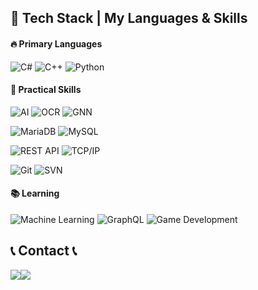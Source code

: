 ## 🚀 **Tech Stack | My Languages & Skills**

#### 🔥 **Primary Languages**  
![C#](https://img.shields.io/badge/C%23-239120?style=for-the-badge&logo=CSharp&logoColor=white)<a/>
![C++](https://img.shields.io/badge/C%2B%2B-00599C?style=for-the-badge&logo=C%2B%2B&logoColor=white)<a/>
![Python](https://img.shields.io/badge/Python-3776AB?style=for-the-badge&logo=Python&logoColor=white)

#### 💼 **Practical Skills**  
![AI](https://img.shields.io/badge/AI-FF6F00?style=for-the-badge&logo=Artificial%20Intelligence&logoColor=white)<a/>
![OCR](https://img.shields.io/badge/OCR-4A90E2?style=for-the-badge&logo=OCR&logoColor=white)<a/>
![GNN](https://img.shields.io/badge/GNN-0088CC?style=for-the-badge&logo=GraphQL&logoColor=white)

![MariaDB](https://img.shields.io/badge/MariaDB-003545?style=for-the-badge&logo=MariaDB&logoColor=white)<a/>
![MySQL](https://img.shields.io/badge/MySQL-4479A1?style=for-the-badge&logo=MySQL&logoColor=white)

![REST API](https://img.shields.io/badge/REST%20API-005571?style=for-the-badge&logo=RESTAPI&logoColor=white)<a/>
![TCP/IP](https://img.shields.io/badge/TCP%2FIP-005571?style=for-the-badge&logo=TCP&logoColor=white)<a/>

![Git](https://img.shields.io/badge/Git-F05032?style=for-the-badge&logo=Git&logoColor=white)<a/>
![SVN](https://img.shields.io/badge/SVN-809CC9?style=for-the-badge&logo=Subversion&logoColor=white)

#### 📚 **Learning**  
![Machine Learning](https://img.shields.io/badge/Machine%20Learning-FF6F00?style=for-the-badge&logo=Artificial%20Intelligence&logoColor=white)<a/>
![GraphQL](https://img.shields.io/badge/GraphQL-E10098?style=for-the-badge&logo=GraphQL&logoColor=white)<a/>
![Game Development](https://img.shields.io/badge/Game%20Development-000000?style=for-the-badge&logo=Unity&logoColor=white)


  
## 📞 Contact 📞
<div style="display:flex; flex-direction:row;">
    <a href="mailto:941130kgs@gmail.com">
        <img src="https://img.shields.io/badge/Gmail-EA4335?style=for-the-badge&logo=Gmail&logoColor=white"> 
    </a>
    <a href=https://www.instagram.com/k_gwangsik9430/>
        <img src="https://img.shields.io/badge/Instagram-E4405F?style=for-the-badge&logo=Instagram&logoColor=white"> 
    </a>
</div><br>
</div>
